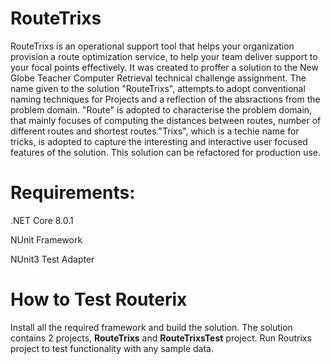 # RouteTrixs
RouteTrixs is an operational support tool that helps your organization provision a route optimization service, to help your team deliver support to your focal points effectively. It was created to proffer a solution to the New Globe Teacher Computer Retrieval technical challenge assignment. The name given to the solution "RouteTrixs", attempts to adopt conventional naming techniques for Projects and a reflection of the absractions from the problem domain. "Route" is adopted to characterise the problem domain, that mainly focuses of computing the distances between routes, number of different routes and shortest routes."Trixs", which is a techie name for tricks, is adopted to capture the interesting and interactive user focused features of the solution. This solution can be refactored for production use.

# Requirements: 
.NET Core 8.0.1

NUnit Framework

NUnit3 Test Adapter 

# How to Test Routerix
Install all the required framework and build the solution. The solution contains 2 projects, **RouteTrixs** and **RouteTrixsTest** project. Run Routrixs project to test functionality with any sample data. 
